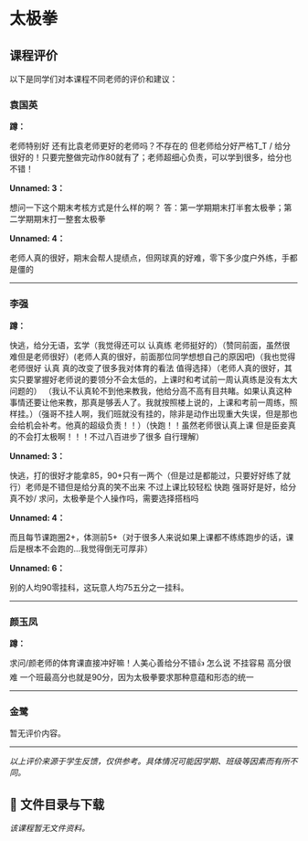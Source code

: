 # 太极拳

## 课程评价

以下是同学们对本课程不同老师的评价和建议：

### 袁国英

**蹲：**

老师特别好 还有比袁老师更好的老师吗？不存在的 但老师给分好严格T_T  /    给分很好的！只要完整做完动作80就有了；老师超细心负责，可以学到很多，给分也不错！

**Unnamed: 3：**

想问一下这个期末考核方式是什么样的啊？ 答：第一学期期末打半套太极拳；第二学期期末打一整套太极拳

**Unnamed: 4：**

老师人真的很好，期末会帮人提绩点，但网球真的好难，零下多少度户外练，手都是僵的

---

### 李强

**蹲：**

快逃，给分无语，玄学（我觉得还可以 认真练 老师挺好的）（赞同前面，虽然很难但是老师很好）(老师人真的很好，前面那位同学想想自己的原因吧)（我也觉得老师很好 认真 真的改变了很多我对体育的看法 值得选择）（老师人真的很好，其实只要掌握好老师说的要领分不会太低的，上课时和考试前一周认真练是没有太大问题的） （我认不认真轮不到他来教我，他给分高不高有目共睹。如果认真这种事情还要让他来教，那真是够丢人了。我就按照楼上说的，上课和考前一周练，照样挂。）（强哥不挂人啊，我们班就没有挂的，除非是动作出现重大失误，但是那也会给机会补考。他真的超级负责！！）（快跑！！虽然老师很认真上课 但是臣妾真的不会打太极啊！！！不过八百进步了很多 自行理解）

**Unnamed: 3：**

快逃，打的很好才能拿85，90+只有一两个（但是过是都能过，只要好好练了就行）老师是不错但是给分真的笑不出来 不过上课比较轻松 快跑 强哥好是好，给分真不妙/  求问，太极拳是个人操作吗，需要选择搭档吗

**Unnamed: 4：**

而且每节课跑圈2+，体测前5+（对于很多人来说如果上课都不练练跑步的话，课后是根本不会跑的...我觉得倒无可厚非）

**Unnamed: 6：**

别的人均90零挂科，这玩意人均75五分之一挂科。

---

### 颜玉凤

**蹲：**

求问/颜老师的体育课直接冲好嘛！人美心善给分不错👍   怎么说 不挂容易 高分很难 一个班最高分也就是90分，因为太极拳要求那种意蕴和形态的统一

---

### 金鹭

暂无评价内容。

---

*以上评价来源于学生反馈，仅供参考。具体情况可能因学期、班级等因素而有所不同。*
## 📄 文件目录与下载

_该课程暂无文件资料。_
